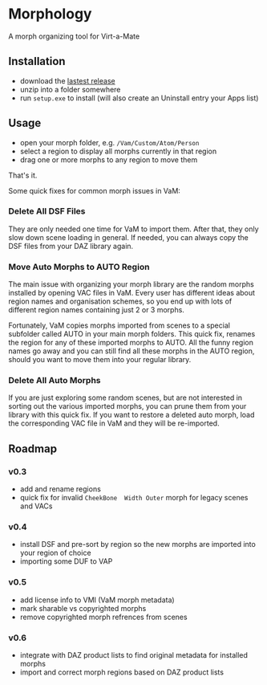 # Morphology
A morph organizing tool for Virt-a-Mate

## Installation
- download the [lastest release](https://github.com/morph1sm/morphology/releases)
- unzip into a folder somewhere
- run `setup.exe` to install (will also create an Uninstall entry your Apps list)

## Usage
- open your morph folder, e.g. `/Vam/Custom/Atom/Person`
- select a region to display all morphs currently in that region
- drag one or more morphs to any region to move them

That's it.

Some quick fixes for common morph issues in VaM:

### Delete All DSF Files
They are only needed one time for VaM to import them. After that, they only slow down scene loading in general. If needed, you can always copy the DSF files from your DAZ library again.

### Move Auto Morphs to AUTO Region
The main issue with organizing your morph library are the random morphs installed by opening VAC files in VaM. Every user has different ideas about region names and organisation schemes, so you end up with lots of different region names containing just 2 or 3 morphs.

Fortunately, VaM copies morphs imported from scenes to a special subfolder called AUTO in your main morph folders. This quick fix, renames the region for any of these imported morphs to AUTO. All the funny region names go away and you can still find all these morphs in the AUTO region, should you want to move them into your regular library.

### Delete All Auto Morphs
If you are just exploring some random scenes, but are not interested in sorting out the various imported morphs, you can prune them from your library with this quick fix. If you want to restore a deleted auto morph, load the corresponding VAC file in VaM and they will be re-imported.


## Roadmap
### v0.3
- add and rename regions
- quick fix for invalid `CheekBone  Width Outer` morph for legacy scenes and VACs

### v0.4
- install DSF and pre-sort by region so the new morphs are imported into your region of choice
- importing some DUF to VAP

### v0.5
- add license info to VMI (VaM morph metadata)
- mark sharable vs copyrighted morphs
- remove copyrighted morph refrences from scenes

### v0.6
- integrate with DAZ product lists to find original metadata for installed morphs
- import and correct morph regions based on DAZ product lists

